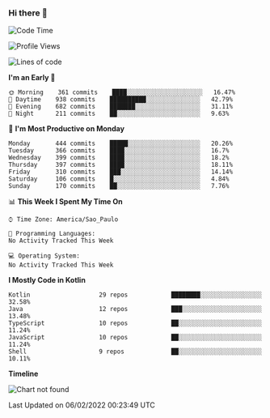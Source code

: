 ### Hi there 👋

<!--
**fernandonogueira/fernandonogueira** is a ✨ _special_ ✨ repository because its `README.md` (this file) appears on your GitHub profile.

Here are some ideas to get you started:

- 🔭 I’m currently working on ...
- 🌱 I’m currently learning ...
- 👯 I’m looking to collaborate on ...
- 🤔 I’m looking for help with ...
- 💬 Ask me about ...
- 📫 How to reach me: ...
- 😄 Pronouns: ...
- ⚡ Fun fact: ...
-->

<!--START_SECTION:waka-->
![Code Time](http://img.shields.io/badge/Code%20Time-1%2C196%20hrs%2017%20mins-blue)

![Profile Views](http://img.shields.io/badge/Profile%20Views-0-blue)

![Lines of code](https://img.shields.io/badge/From%20Hello%20World%20I%27ve%20Written-330%20Thousand%20lines%20of%20code-blue)

**I'm an Early 🐤** 

```text
🌞 Morning    361 commits    ████░░░░░░░░░░░░░░░░░░░░░   16.47% 
🌆 Daytime    938 commits    ██████████░░░░░░░░░░░░░░░   42.79% 
🌃 Evening    682 commits    ███████░░░░░░░░░░░░░░░░░░   31.11% 
🌙 Night      211 commits    ██░░░░░░░░░░░░░░░░░░░░░░░   9.63%

```
📅 **I'm Most Productive on Monday** 

```text
Monday       444 commits    █████░░░░░░░░░░░░░░░░░░░░   20.26% 
Tuesday      366 commits    ████░░░░░░░░░░░░░░░░░░░░░   16.7% 
Wednesday    399 commits    ████░░░░░░░░░░░░░░░░░░░░░   18.2% 
Thursday     397 commits    ████░░░░░░░░░░░░░░░░░░░░░   18.11% 
Friday       310 commits    ███░░░░░░░░░░░░░░░░░░░░░░   14.14% 
Saturday     106 commits    █░░░░░░░░░░░░░░░░░░░░░░░░   4.84% 
Sunday       170 commits    ██░░░░░░░░░░░░░░░░░░░░░░░   7.76%

```


📊 **This Week I Spent My Time On** 

```text
⌚︎ Time Zone: America/Sao_Paulo

💬 Programming Languages: 
No Activity Tracked This Week

💻 Operating System: 
No Activity Tracked This Week

```

**I Mostly Code in Kotlin** 

```text
Kotlin                   29 repos            ████████░░░░░░░░░░░░░░░░░   32.58% 
Java                     12 repos            ███░░░░░░░░░░░░░░░░░░░░░░   13.48% 
TypeScript               10 repos            ██░░░░░░░░░░░░░░░░░░░░░░░   11.24% 
JavaScript               10 repos            ██░░░░░░░░░░░░░░░░░░░░░░░   11.24% 
Shell                    9 repos             ██░░░░░░░░░░░░░░░░░░░░░░░   10.11%

```


**Timeline**

![Chart not found](https://raw.githubusercontent.com/fernandonogueira/fernandonogueira/master/charts/bar_graph.png) 


 Last Updated on 06/02/2022 00:23:49 UTC
<!--END_SECTION:waka-->
